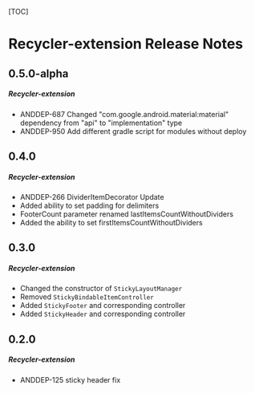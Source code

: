 [TOC]
# Recycler-extension Release Notes
## 0.5.0-alpha
##### Recycler-extension
* ANDDEP-687 Changed "com.google.android.material:material" dependency from "api" to "implementation" type
* ANDDEP-950 Add different gradle script for modules without deploy
## 0.4.0
##### Recycler-extension
* ANDDEP-266 DividerItemDecorator Update
* Added ability to set padding for delimiters
* FooterCount parameter renamed lastItemsCountWithoutDividers
* Added the ability to set firstItemsCountWithoutDividers
## 0.3.0
##### Recycler-extension
* Changed the constructor of `StickyLayoutManager`
* Removed `StickyBindableItemController`
* Added `StickyFooter` and corresponding controller
* Added `StickyHeader` and corresponding controller
## 0.2.0
##### Recycler-extension
* ANDDEP-125 sticky header fix